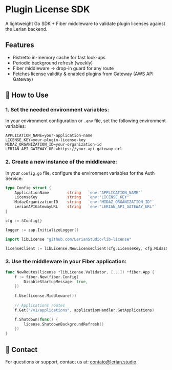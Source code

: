 # Plugin License SDK

A lightweight Go SDK + Fiber middleware to validate plugin licenses against the Lerian backend.

## Features

* Ristretto in-memory cache for fast look-ups
* Periodic background refresh (weekly)
* Fiber middleware → drop-in guard for any route
* Fetches license validity & enabled plugins from Gateway (AWS API Gateway)

## 🚀 How to Use

### 1. Set the needed environment variables:

In your environment configuration or `.env` file, set the following environment variables:

```dotenv
APPLICATION_NAME=your-application-name
LICENSE_KEY=your-plugin-license-key
MIDAZ_ORGANIZATION_ID=your-organization-id
LERIAN_API_GATEWAY_URL=https://your-api-gateway-url
```

### 2. Create a new instance of the middleware:

In your `config.go` file, configure the environment variables for the Auth Service:

```go
type Config struct {
    ApplicationName        string   `env:"APPLICATION_NAME"`
    LicenseKey             string   `env:"LICENSE_KEY"`
    MidazOrganizationID    string   `env:"MIDAZ_ORGANIZATION_ID"`
    LerianAPIGatewayURL    string   `env:"LERIAN_API_GATEWAY_URL"`
}

cfg := &Config{}

logger := zap.InitializeLogger()
```

```go
import libLicense "github.com/LerianStudio/lib-license"

licenseClient := libLicense.NewLicenseClient(cfg.LicenseKey, cfg.MidazOrganizationID, cfg.LerianAPIGatewayURL, &logger)
```

### 3. Use the middleware in your Fiber application:

```go
func NewRoutes(license *libLicense.Validator, [...]) *fiber.App {
    f := fiber.New(fiber.Config{
        DisableStartupMessage: true,
    })
    
    f.Use(license.Middleware())
    
    // Applications routes
    f.Get("/v1/applications", applicationHandler.GetApplications)

    f.Shutdown(func() {
        license.ShutdownBackgroundRefresh()
    })
}
```

## 📧 Contact

For questions or support, contact us at: [contato@lerian.studio](mailto:contato@lerian.studio).
